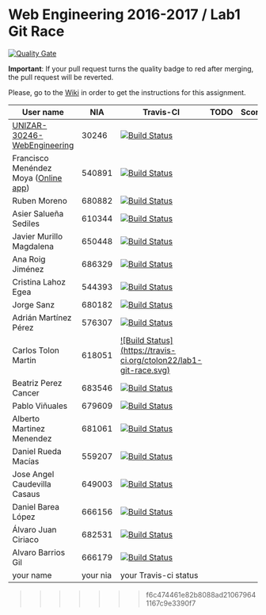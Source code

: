 # Web Engineering 2016-2017 / Lab1 Git Race
[![Quality Gate](https://sonarqube.com/api/badges/gate?key=lab1-git-race)](https://sonarqube.com/dashboard/index/lab1-git-race)

**Important**: If your pull request turns the quality badge to red after merging, the pull request will be reverted.


Please, go to the [Wiki](https://github.com/UNIZAR-30246-WebEngineering/lab1-git-race/wiki) in order to get the instructions for this assignment.

User name | NIA | Travis-CI|TODO|Score
----------|-----|----------|------------|-----
[UNIZAR-30246-WebEngineering](https://github.com/UNIZAR-30246-WebEngineering/lab1-git-race) |30246 | [![Build Status](https://travis-ci.org/UNIZAR-30246-WebEngineering/lab1-git-race.svg)](https://travis-ci.org/UNIZAR-30246-WebEngineering/lab1-git-race)
Francisco Menéndez Moya ([Online app](https://damp-waters-79054.herokuapp.com/)) | 540891 | [![Build Status](https://travis-ci.org/fmenemo/lab1-git-race.svg)](https://travis-ci.org/fmenemo/lab1-git-race)
Ruben Moreno | 680882 | [![Build Status](https://travis-ci.org/nebur395/lab1-git-race.svg)](https://travis-ci.org/nebur395/lab1-git-race)
Asier Salueña Sediles | 610344 | [![Build Status](https://travis-ci.org/asierhandball/lab1-git-race.svg)](https://travis-ci.org/asierhandball/lab1-git-race)
Javier Murillo Magdalena | 650448 | [![Build Status](https://travis-ci.org/javmurillo/lab1-git-race.svg)](https://travis-ci.org/javmurillo/lab1-git-race)
Ana Roig Jiménez | 686329 | [![Build Status](https://travis-ci.org/anicacortes/lab1-git-race.svg)](https://travis-ci.org/anicacortes/lab1-git-race)
Cristina Lahoz Egea | 544393 | [![Build Status](https://travis-ci.org/cristinalahoz/lab1-git-race.svg)](https://travis-ci.org/cristinalahoz/lab1-git-race)
Jorge Sanz | 680182 | [![Build Status](https://travis-ci.org/sanz1995/lab1-git-race.svg)](https://travis-ci.org/sanz1995/lab1-git-race)
Adrián Martínez Pérez | 576307 | [![Build Status](https://travis-ci.org/Electryk/lab1-git-race.svg)](https://travis-ci.org/Electryk/lab1-git-race)
Carlos Tolon Martin | 618051 | [![Build Status] (https://travis-ci.org/ctolon22/lab1-git-race.svg)](https://travis-ci.org/ctolon22/lab1-git-race)
Beatriz Perez Cancer | 683546 | [![Build Status](https://travis-ci.org/beapc18/lab1-git-race.svg)](https://travis-ci.org/beapc18/lab1-git-race)
Pablo Viñuales | 679609 | [![Build Status](https://travis-ci.org/strummerTFIU/lab1-git-race.svg)](https://travis-ci.org/strummerTFIU/lab1-git-race)
Alberto Martinez Menendez | 681061 | [![Build Status](https://travis-ci.org/Belberus/lab1-git-race.svg)](https://travis-ci.org/Belberus/lab1-git-race)
Daniel Rueda Macías | 559207 | [![Build Status](https://travis-ci.org/danirueda/lab1-git-race.svg)](https://travis-ci.org/danirueda/lab1-git-race)
Jose Angel Caudevilla Casaus | 649003 | [![Build Status](https://travis-ci.org/josnick/lab1-git-race.svg)](https://travis-ci.org/josnick/lab1-git-race)
Daniel Barea López | 666156 | [![Build Status](https://travis-ci.org/dbarelop/lab1-git-race.svg)](https://travis-ci.org/dbarelop/lab1-git-race)
Álvaro Juan Ciriaco | 682531 | [![Build Status](https://travis-ci.org/aJuanCiri/lab1-git-race.svg)](https://travis-ci.org/aJuanCiri/lab1-git-race)
Alvaro Barrios Gil | 666179 | [![Build Status](https://travis-ci.org/deerter/lab1-git-race.svg)](https://travis-ci.org/deerter/lab1-git-race)
your name | your nia | your Travis-ci status
>>>>>>> f6c474461e82b8088ad210679641167c9e3390f7
